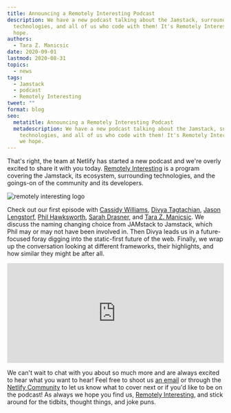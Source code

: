 ```yaml
---
title: Announcing a Remotely Interesting Podcast
description: We have a new podcast talking about the Jamstack, surround
  technologies, and all of us who code with them! It's Remotely Interesting, we
  hope.
authors:
  - Tara Z. Manicsic
date: 2020-09-01
lastmod: 2020-08-31
topics:
  - news
tags:
  - Jamstack
  - podcast
  - Remotely Interesting
tweet: ""
format: blog
seo:
  metatitle: Announcing a Remotely Interesting Podcast
  metadescription: We have a new podcast talking about the Jamstack, surround
    technologies, and all of us who code with them! It's Remotely Interesting,
    we hope.
---
```

That's right, the team at Netlify has started a new podcast and we're overly excited to share it with you today. [Remotely Interesting](https://remotelyinteresting.netlify.com/?utm_source=blog&utm_medium=remotely-interesting-tzm&utm_campaign=devex) is a program covering the Jamstack, its ecosystem, surrounding technologies, and the goings-on of the community and its developers.

![remotely interesting logo](/img/blog/remotely-interesting-1-.jpg "Logo by our very own Jason Lengstorf")



Check out our first episode with [Cassidy Williams](https://twitter.com/cassidoo), [Divya Tagtachian](https://twitter.com/shortdiv), [Jason Lengstorf](https://twitter.com/jlengstorf), [Phil Hawksworth](https://twitter.com/philhawksworth), [Sarah Drasner](https://twitter.com/sarah_edo), and [Tara Z. Manicsic](https://twitter.com/tzmanics). We discuss the naming changing choice from JAMstack to Jamstack, which Phil may or may not have been involved in. Then Divya leads us in a future-focused foray digging into the static-first future of the web. Finally, we wrap up the conversation looking at different frameworks, their highlights, and how similar they might be after all.

<iframe src="https://open.spotify.com/embed-podcast/episode/4bsvQ8YcQY7JAvNCimMwWL" width="100%" height="232" frameborder="0" allowtransparency="true" allow="encrypted-media"></iframe>

We can't wait to chat with you about so much more and are always excited to hear what you want to hear! Feel free to shoot us [an email](mailto:developerexperience@netlify.com) or through the [Netlify Community](https://community.netlify.com/?utm_source=blog&utm_medium=remotely-interesting-tzm&utm_campaign=devex) to let us know what to cover next or if you'd like to be on the podcast! As always we hope you find us, [Remotely Interesting](https://remotelyinteresting.netlify.com/?utm_source=blog&utm_medium=remotely-interesting-tzm&utm_campaign=devex), and stick around for the tidbits, thought things, and joke puns.
